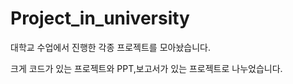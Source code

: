 # Project_in_university

대학교 수업에서 진행한 각종 프로젝트를 모아놨습니다. 

크게 코드가 있는 프로젝트와 PPT,보고서가 있는 프로젝트로 나누었습니다. 

